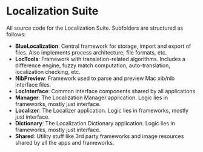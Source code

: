 # Localization Suite

All source code for the Localization Suite. Subfolders are structured as follows:

- **BlueLocalization**: Central framework for storage, import and export of files. Also implements process architecture, file formats, etc.
- **LocTools**: Framework with translation-related algorithms. Includes a difference engine, fuzzy match computation, auto-translation, localization checking, etc.
- **NibPreview**: Framework used to parse and preview Mac xib/nib interface files.
- **LocInterface**: Common interface components shared by all applications.
- **Manager**: The Localization Manager application. Logic lies in frameworks, mostly just interface.
- **Localizer**: The Localizer application. Logic lies in frameworks, mostly just interface.
- **Dictionary**: The Localization Dictionary application. Logic lies in frameworks, mostly just interface.
- **Shared**: Utility stuff like 3rd party frameworks and image resources shared by all the apps and frameworks.